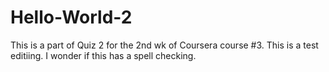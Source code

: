 # Hello-World-2
This is a part of Quiz 2 for the 2nd wk of Coursera course #3.
This is a test editiing.
I wonder if this has a spell checking.
